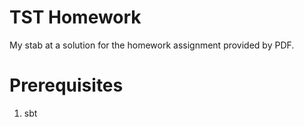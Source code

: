 # TST Homework
My stab at a solution for the homework assignment provided by PDF.

# Prerequisites
1. sbt